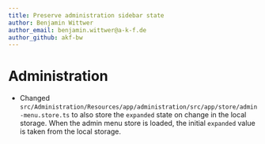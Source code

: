 ```yaml
---
title: Preserve administration sidebar state
author: Benjamin Wittwer
author_email: benjamin.wittwer@a-k-f.de
author_github: akf-bw
---
```

# Administration
* Changed `src/Administration/Resources/app/administration/src/app/store/admin-menu.store.ts` to also store the `expanded` state on change in the local storage. When the admin menu store is loaded, the initial `expanded` value is taken from the local storage.

